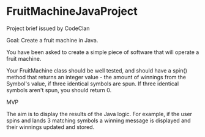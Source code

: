 # FruitMachineJavaProject

Project brief issued by CodeClan

Goal: Create a fruit machine in Java.

You have been asked to create a simple piece of software that will operate a fruit machine.

Your FruitMachine class should be well tested, and should have a spin() method that returns an integer value - the amount of winnings from the Symbol's value, if three identical symbols are spun.
If three identical symbols aren't spun, you should return 0.

MVP

The aim is to display the results of the Java logic. For example, if the user spins and lands 3 matching symbols a winning message is displayed and their winnings updated and stored.

